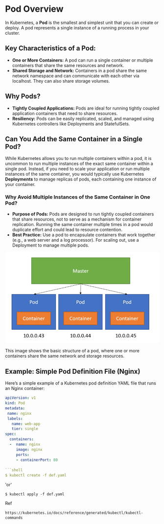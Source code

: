 # Pod Overview

In Kubernetes, a **Pod** is the smallest and simplest unit that you can create or deploy. A pod represents a single instance of a running process in your cluster.

## Key Characteristics of a Pod:
- **One or More Containers:** A pod can run a single container or multiple containers that share the same resources and network.
- **Shared Storage and Network:** Containers in a pod share the same network namespace and can communicate with each other via localhost. They can also share storage volumes.

## Why Pods?
- **Tightly Coupled Applications:** Pods are ideal for running tightly coupled application containers that need to share resources.
- **Resiliency:** Pods can be easily replicated, scaled, and managed using Kubernetes controllers like Deployments and StatefulSets.

## Can You Add the Same Container in a Single Pod?

While Kubernetes allows you to run multiple containers within a pod, it is uncommon to run multiple instances of the exact same container within a single pod. Instead, if you need to scale your application or run multiple instances of the same container, you would typically use Kubernetes **Deployments** to manage replicas of pods, each containing one instance of your container.

### Why Avoid Multiple Instances of the Same Container in One Pod?
- **Purpose of Pods:** Pods are designed to run tightly coupled containers that share resources, not to serve as a mechanism for container replication. Running the same container multiple times in a pod would duplicate effort and could lead to resource contention.
- **Best Practice:** Use a pod to encapsulate containers that work together (e.g., a web server and a log processor). For scaling out, use a Deployment to manage multiple pods.


![Pod Structure](pod-img.png)

This image shows the basic structure of a pod, where one or more containers share the same network and storage resources.



## Example: Simple Pod Definition File (Nginx)

Here’s a simple example of a Kubernetes pod definition YAML file that runs an Nginx container:

```yaml
apiVersion: v1
kind: Pod
metadata:
 name: nginx
 labels:
   name: web-app
   tier: single
spec:
  containers:
  -  name: nginx
     image: nginx
     ports:
     - containerPort: 80

```shell
$ kubectl create -f def.yaml
```
'or'
```shell
$ kubectl apply -f def.yaml
```
 Ref
```shell
https://kubernetes.io/docs/reference/generated/kubectl/kubectl-commands
```


